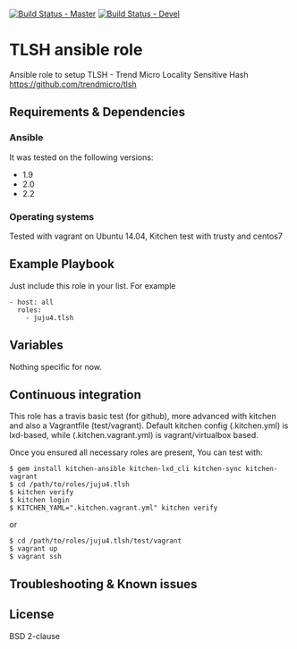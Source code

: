 [![Build Status - Master](https://travis-ci.org/juju4/ansible-tlsh.svg?branch=master)](https://travis-ci.org/juju4/ansible-tlsh)
[![Build Status - Devel](https://travis-ci.org/juju4/ansible-tlsh.svg?branch=devel)](https://travis-ci.org/juju4/ansible-tlsh/branches)
# TLSH ansible role

Ansible role to setup TLSH - Trend Micro Locality Sensitive Hash
https://github.com/trendmicro/tlsh

## Requirements & Dependencies

### Ansible
It was tested on the following versions:
 * 1.9
 * 2.0
 * 2.2

### Operating systems

Tested with vagrant on Ubuntu 14.04, Kitchen test with trusty and centos7

## Example Playbook

Just include this role in your list.
For example

```
- host: all
  roles:
    - juju4.tlsh
```

## Variables

Nothing specific for now.

## Continuous integration

This role has a travis basic test (for github), more advanced with kitchen and also a Vagrantfile (test/vagrant).
Default kitchen config (.kitchen.yml) is lxd-based, while (.kitchen.vagrant.yml) is vagrant/virtualbox based.

Once you ensured all necessary roles are present, You can test with:
```
$ gem install kitchen-ansible kitchen-lxd_cli kitchen-sync kitchen-vagrant
$ cd /path/to/roles/juju4.tlsh
$ kitchen verify
$ kitchen login
$ KITCHEN_YAML=".kitchen.vagrant.yml" kitchen verify
```
or
```
$ cd /path/to/roles/juju4.tlsh/test/vagrant
$ vagrant up
$ vagrant ssh
```


## Troubleshooting & Known issues


## License

BSD 2-clause

